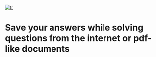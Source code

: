 [![tr](https://img.shields.io/badge/lang-tr-green.svg)](https://github.com/mustafa91-py/like-as-coding-paper/blob/master/readme.md)


# Save your answers while solving questions from the internet or pdf-like documents

